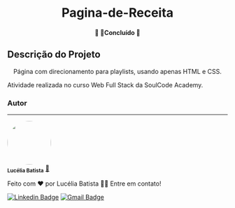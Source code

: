 

<h1 align="center">Pagina-de-Receita</h1>

<h4 align="center"> 
	🚧  🚀Concluído  🚧
</h4>


## Descrição do Projeto
<p align="center">Página com direcionamento para playlists, usando apenas HTML e CSS. 

Atividade realizada no curso Web Full Stack da SoulCode Academy.</p>




### Autor
---

 <img style="border-radius: 50%;" src="https://avatars3.githubusercontent.com/u/380327?s=460&u=61b426b901b8fe02e12019b1fdb67bf0072d4f00&v=4" width="100px;" alt=""/>
 <br />
 <sub><b>Lucélia Batista</b></sub></a> <a href="https://www.linkedin.com/in/luceliabatista/">🚀</a>


Feito com ❤️ por Lucélia Batista 👋🏽 Entre em contato!

 [![Linkedin Badge](https://img.shields.io/badge/-Lucelia-blue?style=flat-square&logo=Linkedin&logoColor=white&link=https://www.linkedin.com/in/luceliabatista/)](https://www.linkedin.com/in/luceliabatista/) 
[![Gmail Badge](https://img.shields.io/badge/-lucelia.dev@gmail.com-c14438?style=flat-square&logo=Gmail&logoColor=white&link=mailto:lucelia.dev@gmail.com)](mailto:lucelia.dev@gmail.com)
